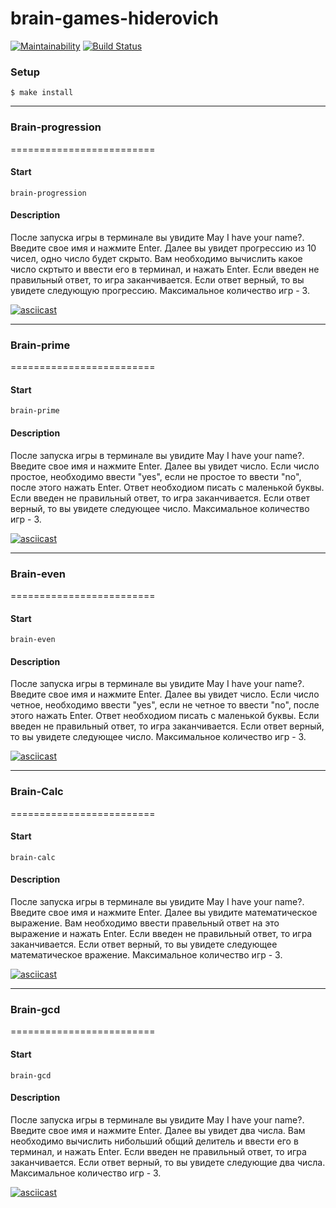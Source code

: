 brain-games-hiderovich
=========================
[![Maintainability](https://api.codeclimate.com/v1/badges/96d2662539d58d525ebc/maintainability)](https://codeclimate.com/github/TenHiderovich/backend-project-lvl1/maintainability)
[![Build Status](https://travis-ci.org/hexlet-boilerplates/nodejs-package.svg?branch=master)](https://travis-ci.org/TenHiderovich/backend-project-lvl1)


### Setup
    $ make install

--------
### Brain-progression
=========================
#### Start
    brain-progression
#### Description
После запуска игры в терминале вы увидите May I have your name?. Введите свое имя и нажмите Enter.
Далее вы увидет прогрессию из 10 чисел, одно число будет скрыто. Вам необходимо вычислить какое число скртыто и ввести его в терминал, и нажать Enter. Если введен не правильный ответ, то игра заканчивается. Если ответ верный, то вы увидете следующую прогрессию. Максимальное количество игр - 3.

[![asciicast](https://asciinema.org/a/HDi185oTNQ56oKp3B7rpGb8si.svg)](https://asciinema.org/a/HDi185oTNQ56oKp3B7rpGb8si)

    
-----
### Brain-prime
=========================
#### Start
    brain-prime
#### Description
После запуска игры в терминале вы увидите May I have your name?. Введите свое имя и нажмите Enter.
Далее вы увидет число. Если число простое, необходимо ввести "yes", если не простое то ввести "no", после этого нажать Enter. Ответ необходиом писать с маленькой буквы. Если введен не правильный ответ, то игра заканчивается. Если ответ верный, то вы увидете следующее число. Максимальное количество игр - 3.

[![asciicast](https://asciinema.org/a/4ceB76JoMh5mBUh6ZGAJ5gpzd.svg)](https://asciinema.org/a/4ceB76JoMh5mBUh6ZGAJ5gpzd)


-------
### Brain-even
=========================
#### Start
    brain-even
#### Description
После запуска игры в терминале вы увидите May I have your name?. Введите свое имя и нажмите Enter.
Далее вы увидет число. Если число четное, необходимо ввести "yes", если не четное то ввести "no", после этого нажать Enter. Ответ необходиом писать с маленькой буквы. Если введен не правильный ответ, то игра заканчивается. Если ответ верный, то вы увидете следующее число. Максимальное количество игр - 3.

[![asciicast](https://asciinema.org/a/SnVn2HpsJ0OBDM3QupCCZwxSq.svg)](https://asciinema.org/a/SnVn2HpsJ0OBDM3QupCCZwxSq)


------
### Brain-Calc
=========================
#### Start
    brain-calc
    
#### Description
После запуска игры в терминале вы увидите May I have your name?. Введите свое имя и нажмите Enter. Далее вы увидите математическое выражение. Вам необходимо ввести правельный ответ на это выражение и нажать Enter. Если введен не правильный ответ, то игра заканчивается. Если ответ верный, то вы увидете следующее математическое вражение. Максимальное количество игр - 3.

[![asciicast](https://asciinema.org/a/MGM0TerR4BhuNpOvcBcGfTlLm.svg)](https://asciinema.org/a/MGM0TerR4BhuNpOvcBcGfTlLm)



-------
### Brain-gcd
=========================
#### Start
    brain-gcd
#### Description
После запуска игры в терминале вы увидите May I have your name?. Введите свое имя и нажмите Enter.
Далее вы увидет два числа. Вам необходимо вычислить нибольший общий делитель и ввести его в терминал, и нажать Enter. Если введен не правильный ответ, то игра заканчивается. Если ответ верный, то вы увидете следующие два числа. Максимальное количество игр - 3.

[![asciicast](https://asciinema.org/a/bFsaGtuZYdwuAGWS8Tc4uQdhI.svg)](https://asciinema.org/a/bFsaGtuZYdwuAGWS8Tc4uQdhI)
